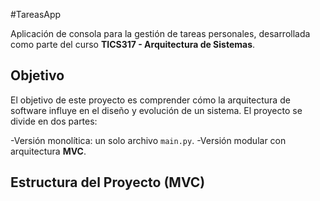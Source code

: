 #TareasApp

Aplicación de consola para la gestión de tareas personales, desarrollada como parte del curso **TICS317 - Arquitectura de Sistemas**.

## Objetivo

El objetivo de este proyecto es comprender cómo la arquitectura de software influye en el diseño y evolución de un sistema. El proyecto se divide en dos partes:

-Versión monolítica: un solo archivo `main.py`.
-Versión modular con arquitectura **MVC**.

## Estructura del Proyecto (MVC)

